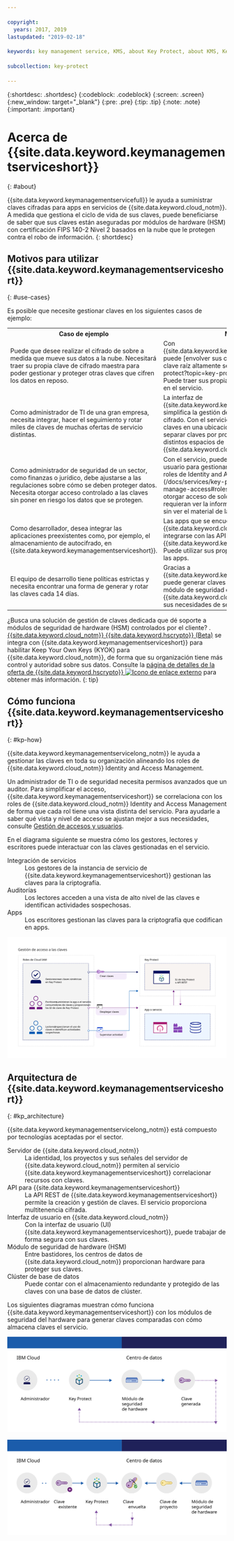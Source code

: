 ```yaml
---

copyright:
  years: 2017, 2019
lastupdated: "2019-02-18"

keywords: key management service, KMS, about Key Protect, about KMS, Key Protect use cases, KMS use cases

subcollection: key-protect

---
```


{:shortdesc: .shortdesc}
{:codeblock: .codeblock}
{:screen: .screen}
{:new_window: target="_blank"}
{:pre: .pre}
{:tip: .tip}
{:note: .note}
{:important: .important}

# Acerca de {{site.data.keyword.keymanagementserviceshort}}
{: #about}

{{site.data.keyword.keymanagementservicefull}} le ayuda a suministrar claves cifradas para apps en servicios de {{site.data.keyword.cloud_notm}}. A medida que gestiona el ciclo de vida de sus claves, puede beneficiarse de saber que sus claves están aseguradas por módulos de hardware (HSM) con certificación FIPS 140-2 Nivel 2 basados en la nube que le protegen contra el robo de información.
{: shortdesc}

## Motivos para utilizar {{site.data.keyword.keymanagementserviceshort}}
{: #use-cases}

Es posible que necesite gestionar claves en los siguientes casos de ejemplo:

<table>
  <tr>
    <th>Caso de ejemplo</th>
    <th>Motivos</th>
  </tr>
  <tr>
    <td>Puede que desee realizar el cifrado de sobre a medida que mueve sus datos a la nube. Necesitará traer su propia clave de cifrado maestra para poder gestionar y proteger otras claves que cifren los datos en reposo.</td>
    <td>Con {{site.data.keyword.keymanagementserviceshort}}, puede [envolver sus claves de cifrado con una clave raíz altamente segura](/docs/services/key-protect?topic=key-protect-envelope-encryption). Puede traer sus propias claves de raíz o crearlas en el servicio.</td>
  </tr>
  <tr>
    <td>Como administrador de TI de una gran empresa, necesita integrar, hacer el seguimiento y rotar miles de claves de muchas ofertas de servicio distintas.</td>
    <td>La interfaz de {{site.data.keyword.keymanagementserviceshort}} simplifica la gestión de múltiples servicios de cifrado. Con el servicio puede gestionar y ordenar claves en una ubicación centralizada, o puede separar claves por proyectos y alojarlas en distintos espacios de {{site.data.keyword.cloud_notm}}.</td>
  </tr>
  <tr>
    <td>Como administrador de seguridad de un sector, como finanzas o jurídico, debe ajustarse a las regulaciones sobre cómo se deben proteger datos. Necesita otorgar acceso controlado a las claves sin poner en riesgo los datos que se protegen.</td>
    <td>Con el servicio, puede controlar el acceso de usuario para gestionar claves [asignando distintos roles de Identity and Access Management](/docs/services/key-protect?topic=key-protect-manage-access#roles). Por ejemplo, puede otorgar acceso de solo lectura a los usuarios que requieran ver la información de creación de claves, sin ver el material de la clave.</td>
  <tr>
    <td>Como desarrollador, desea integrar las aplicaciones preexistentes como, por ejemplo, el almacenamiento de autocifrado, en {{site.data.keyword.keymanagementserviceshort}}.</td>
    <td>Las apps que se encuentran en {{site.data.keyword.cloud_notm}} o fuera pueden integrarse con las API de {{site.data.keyword.keymanagementserviceshort}}. Puede utilizar sus propias claves existentes para las apps. </td>
  </tr>
  <tr>
    <td>El equipo de desarrollo tiene políticas estrictas y necesita encontrar una forma de generar y rotar las claves cada 14 días.</td>
    <td>Gracias a {{site.data.keyword.keymanagementserviceshort}}, puede generar claves rápidamente desde un módulo de seguridad
de hardware (HSM) de {{site.data.keyword.cloud_notm}} que satisfagan sus necesidades de seguridad continua.</td>
  </tr>
</table>

¿Busca una solución de gestión de claves dedicada que dé soporte a módulos de seguridad de hardware (HSM) controlados por el cliente? .[{{site.data.keyword.cloud_notm}} {{site.data.keyword.hscrypto}} (Beta)](/docs/services/hs-crypto?topic=hs-crypto-get-started) se integra con {{site.data.keyword.keymanagementserviceshort}} para habilitar Keep Your Own Keys (KYOK) para {{site.data.keyword.cloud_notm}}, de forma que su organización tiene más control y autoridad sobre sus datos. Consulte la [página de detalles de la oferta de {{site.data.keyword.hscrypto}} ![Icono de enlace externo](../../icons/launch-glyph.svg "Iono de enlace externo")](https://{DomainName}/catalog/services/hyper-protect-crypto-services) para obtener más información.
{: tip}

## Cómo funciona {{site.data.keyword.keymanagementserviceshort}}
{: #kp-how}

{{site.data.keyword.keymanagementservicelong_notm}} le ayuda a gestionar las claves en toda su organización alineando los roles de {{site.data.keyword.cloud_notm}} Identity and Access Management.

Un administrador de TI o de seguridad necesita permisos avanzados que un auditor. Para simplificar el acceso, {{site.data.keyword.keymanagementserviceshort}} se correlaciona con los roles de {{site.data.keyword.cloud_notm}} Identity and Access Management de forma que cada rol tiene una vista distinta del servicio. Para ayudarle a saber qué vista y nivel de acceso se ajustan mejor a sus necesidades, consulte [Gestión de accesos y usuarios](/docs/services/key-protect?topic=key-protect-manage-access#roles).

En el diagrama siguiente se muestra cómo los gestores, lectores y escritores puede interactuar con las claves gestionadas en el servicio.

<dl>
  <dt>Integración de servicios</dt>
    <dd>Los gestores de la instancia de servicio de {{site.data.keyword.keymanagementserviceshort}} gestionan las claves para la criptografía.</dd>
  <dt>Auditorías</dt>
    <dd>Los lectores acceden a una vista de alto nivel de las claves e identifican actividades sospechosas.</dd>
  <dt>Apps</dt>
    <dd>Los escritores gestionan las claves para la criptografía que codifican en apps.</dd>
</dl>

![El diagrama muestra los mismos componentes descritos en la lista de definición anterior.](images/keys-use-cases_min.svg)

## Arquitectura de {{site.data.keyword.keymanagementserviceshort}}
{: #kp_architecture}

{{site.data.keyword.keymanagementservicelong_notm}} está compuesto por tecnologías aceptadas por el sector.

<dl>
  <dt>Servidor de {{site.data.keyword.cloud_notm}}</dt>
    <dd>La identidad, los proyectos y sus señales del servidor de {{site.data.keyword.cloud_notm}} permiten al servicio {{site.data.keyword.keymanagementserviceshort}} correlacionar recursos con claves.</dd>
  <dt>API para {{site.data.keyword.keymanagementserviceshort}}</dt>
    <dd>La API REST de {{site.data.keyword.keymanagementserviceshort}} permite la creación y gestión de claves. El servicio proporciona multitenencia cifrada.</dd>
  <dt>Interfaz de usuario en {{site.data.keyword.cloud_notm}}</dt>
    <dd>Con la interfaz de usuario (UI) {{site.data.keyword.keymanagementserviceshort}}, puede trabajar de forma segura con sus claves.</dd>
  <dt>Módulo de seguridad de hardware (HSM)</dt>
    <dd>Entre bastidores, los centros de datos de {{site.data.keyword.cloud_notm}} proporcionan hardware para proteger sus claves.</dd>
  <dt>Clúster de base de datos</dt>
    <dd>Puede contar con el almacenamiento redundante y protegido de las claves con una base de datos de clúster.</dd>
</dl>

Los siguientes diagramas muestran cómo funciona {{site.data.keyword.keymanagementserviceshort}} con los módulos de seguridad del hardware para generar claves comparadas con cómo almacena claves el servicio.

![El diagrama muestra cómo se generan las claves.](images/generated-key_min.svg)

![El diagrama muestra cómo se almacenan las claves existentes.](images/stored-key_min.svg)

